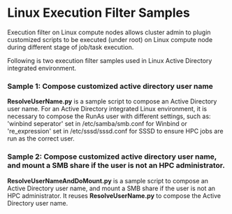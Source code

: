 # Linux Execution Filter Samples
Execution filter on Linux compute nodes allows cluster admin to plugin customized scripts to be executed (under root) on Linux compute node during different stage of job/task execution.

Following is two execution filter samples used in Linux Active Directory integrated environment.
### Sample 1: Compose customized active directory user name
**ResolveUserName.py** is a sample script to compose an Active Directory user name. For an Active Directory integrated Linux environment, it is necessary to compose the RunAs user with different settings, such as: 'winbind seperator' set in /etc/samba/smb.conf for Winbind or 're_expression' set in /etc/sssd/sssd.conf for SSSD to ensure HPC jobs are run as the correct user.

### Sample 2: Compose customized active directory user name, and mount a SMB share if the user is not an HPC administrator.
**ResolveUserNameAndDoMount.py** is a sample script to compose an Active Directory user name, and mount a SMB share if the user is not an HPC administrator. It reuses **ResolveUserName.py** to compose the Active Directory user name.  
